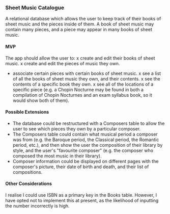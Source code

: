 ### Sheet Music Catalogue

A relational database which allows the user to keep track of their books of sheet music and the pieces inside of them. A book of sheet music may contain many pieces, and a piece may appear in many books of sheet music.

#### MVP

The app should allow the user to:
x create and edit their books of sheet music.
x create and edit the pieces of music they own.
- associate certain pieces with certain books of sheet music.
x see a list of all the books of sheet music they own, and their contents.
x see the contents of a specific book they own.
x see all of the locations of a specific piece (e.g. a Chopin Nocturne may be found in both a compilation of Chopin Nocturnes and an exam syllabus book, so it would show both of them).

#### Possible Extensions

- The database could be restructured with a Composers table to allow the user to see which pieces they own by a particular composer.
- The Composers table could contain what musical period a composer was from (e.g. the Baroque period, the Classical period, the Romantic period, etc.), and then show the user the composition of their library by style, and the user's "favourite composer" (e.g. the composer who composed the most music in their library).
- Composer information could be displayed on different pages with the composer's picture, their date of birth and death, and their list of compositions.

#### Other Considerations

I realise I could use ISBN as a primary key in the Books table. However, I have opted not to implement this at present, as the likelihood of inputting the number incorrectly is high.
